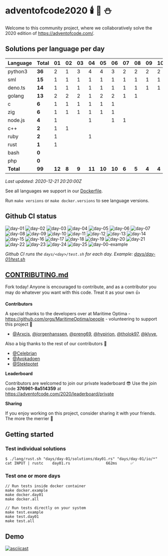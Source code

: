 # adventofcode2020 🕯️ 🎄 ⛄

Welcome to this community project, where we collaboratively solve the 2020 edition of https://adventofcode.com/.


## Solutions per language per day

| Language  | Total  | 01   |  02 |  03 |  04  |  05  | 06   | 07  | 08  | 09  | 10  | 11  | 12  | 13  | 14  | 15  | 16  | 17  | 18  | 19  | 20  | 21  | 22  | 23  | 24  | 25  |
|-----------|--------|------|-----|-----|------|------|------|-----|-----|-----|-----|-----|-----|-----|-----|-----|-----|-----|-----|-----|-----|-----|-----|-----|-----|-----|
| python3   | **36** |  2   |  1  |  3  |  4   |  4   |  3   | 2   | 2   | 2   | 2   | 1   | 1   | 1   | 1   | 1   | 1   | 1   | 1   | 1   | 1   | 1   |     |     |     |     |
| sml       | **15** |  1   |  1  |  1  |  1   |  1   |  1   | 1   | 1   | 1   | 1   | 1   | 1   | 1   | 1   | 1   |     |     |     |     |     |     |     |     |     |     |
| deno.ts   | **14** |  1   |  1  |  1  |  1   |  1   |  1   | 1   | 1   | 1   | 1   | 1   | 1   |     | 1   | 1   |     |     |     |     |     |     |     |     |     |     |
| golang    | **13** |  2   |  2  |  2  |  1   |  2   |  2   | 1   | 1   |     |     |     |     |     |     |     |     |     |     |     |     |     |     |     |     |     |
| c         |  **6** |  1   |  1  |  1  |  1   |  1   |  1   |     |     |     |     |     |     |     |     |     |     |     |     |     |     |     |     |     |     |     |
| zig       |  **6** |  1   |  1  |  1  |  1   |  1   |  1   |     |     |     |     |     |     |     |     |     |     |     |     |     |     |     |     |     |     |     |
| node.js   |  **4** |  1   |     |     |  1   |      |  1   | 1   |     |     |     |     |     |     |     |     |     |     |     |     |     |     |     |     |     |     |
| c++       |  **2** |  1   |  1  |     |      |      |      |     |     |     |     |     |     |     |     |     |     |     |     |     |     |     |     |     |     |     |
| ruby      |  **2** |  1   |     |     |  1   |      |      |     |     |     |     |     |     |     |     |     |     |     |     |     |     |     |     |     |     |     |
| rust      |  **1** |  1   |     |     |      |      |      |     |     |     |     |     |     |     |     |     |     |     |     |     |     |     |     |     |     |     |
| bash      |  **0** |      |     |     |      |      |      |     |     |     |     |     |     |     |     |     |     |     |     |     |     |     |     |     |     |     |
| php       |  **0** |      |     |     |      |      |      |     |     |     |     |     |     |     |     |     |     |     |     |     |     |     |     |     |     |     |
| **Total** | **99** |**12**|**8**|**9**|**11**|**10**|**10**|**6**|**5**|**4**|**4**|**3**|**3**|**2**|**3**|**3**|**1**|**1**|**1**|**1**|**1**|**1**|**0**|**0**|**0**|**0**|

*Last updated: 2020-12-21 20:20:00Z*

See all languages we support in our [Dockerfile](./Dockerfile).

Run `make versions` or `make docker.versions` to see language versions.


## Github CI status

![day-01](https://github.com/Arxcis/adventofcode2020/workflows/day-01/badge.svg)
![day-02](https://github.com/Arxcis/adventofcode2020/workflows/day-02/badge.svg)
![day-03](https://github.com/Arxcis/adventofcode2020/workflows/day-03/badge.svg)
![day-04](https://github.com/Arxcis/adventofcode2020/workflows/day-04/badge.svg)
![day-05](https://github.com/Arxcis/adventofcode2020/workflows/day-05/badge.svg)
![day-06](https://github.com/Arxcis/adventofcode2020/workflows/day-06/badge.svg)
![day-07](https://github.com/Arxcis/adventofcode2020/workflows/day-07/badge.svg)
![day-08](https://github.com/Arxcis/adventofcode2020/workflows/day-08/badge.svg)
![day-09](https://github.com/Arxcis/adventofcode2020/workflows/day-09/badge.svg)
![day-10](https://github.com/Arxcis/adventofcode2020/workflows/day-10/badge.svg)
![day-11](https://github.com/Arxcis/adventofcode2020/workflows/day-11/badge.svg)
![day-12](https://github.com/Arxcis/adventofcode2020/workflows/day-12/badge.svg)
![day-13](https://github.com/Arxcis/adventofcode2020/workflows/day-13/badge.svg)
![day-14](https://github.com/Arxcis/adventofcode2020/workflows/day-14/badge.svg)
![day-15](https://github.com/Arxcis/adventofcode2020/workflows/day-15/badge.svg)
![day-16](https://github.com/Arxcis/adventofcode2020/workflows/day-16/badge.svg)
![day-17](https://github.com/Arxcis/adventofcode2020/workflows/day-17/badge.svg)
![day-18](https://github.com/Arxcis/adventofcode2020/workflows/day-18/badge.svg)
![day-19](https://github.com/Arxcis/adventofcode2020/workflows/day-19/badge.svg)
![day-20](https://github.com/Arxcis/adventofcode2020/workflows/day-20/badge.svg)
![day-21](https://github.com/Arxcis/adventofcode2020/workflows/day-21/badge.svg)
![day-22](https://github.com/Arxcis/adventofcode2020/workflows/day-22/badge.svg)
![day-23](https://github.com/Arxcis/adventofcode2020/workflows/day-23/badge.svg)
![day-24](https://github.com/Arxcis/adventofcode2020/workflows/day-24/badge.svg)
![day-25](https://github.com/Arxcis/adventofcode2020/workflows/day-25/badge.svg)
![day-00-example](https://github.com/Arxcis/adventofcode2020/workflows/day-00-example/badge.svg)

*Github CI runs the `days/<day>/test.sh` for each day. Example: [days/day-01/test.sh](./days/day-01/test.sh)*


## [CONTRIBUTING.md](./CONTRIBUTING.md)

Fork today! Anyone is encouraged to contribute, and as a contributor you may do whatever you want with this code. Treat it as your own :+1:

**Contributors**

A special thanks to the developers over at Maritime Optima - https://github.com/orgs/MaritimeOptima/people - volunteering to support this project :pray:
- [@Arxcis](https://github.com/Arxcis), [@jorgenhanssen](https://github.com/jorgenhanssen), [@preng69](https://github.com/preng69), [@hypirion](https://github.com/hypirion), [@tholok97](https://github.com/tholok97), [@klyve](https://github.com/klyve),

Also a big thanks to the rest of our contributors :tada:
- [@Celebrian](https://github.com/Celebrian)
- [@Avokadoen](https://github.com/Avokadoen)
- [@Stektpotet](https://github.com/Stektpotet)

**Leaderboard**

Contributors are welcomed to join our private leaderboard :sunglasses: Use the join code **376961-8a514359** at https://adventofcode.com/2020/leaderboard/private

**Sharing**

If you enjoy working on this project, consider sharing it with your friends. The more the merrier :santa:

## Getting started

### Test individual solutions

```
$ ./lang/rust.sh "days/day-01/solutions/day01.rs" "days/day-01/io/*"
cat INPUT | rustc    day01.rs                662ms      ✅
```

### Test one or more days
```
// Run tests inside docker container
make docker.example
make docker.day01
make docker.all

// Run tests directly on your system
make test.example
make test.day01
make test.all
```

## Demo

[![asciicast](https://asciinema.org/a/fXkAUF4kqipQP2K4ICCbhoBbk.svg)](https://asciinema.org/a/fXkAUF4kqipQP2K4ICCbhoBbk)
